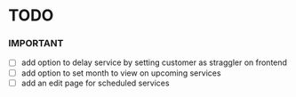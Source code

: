 # TODO

### IMPORTANT
- [ ] add option to delay service by setting customer as straggler on frontend
- [ ] add option to set month to view on upcoming services
- [ ] add an edit page for scheduled services